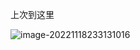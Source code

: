 上次到这里

![image-20221118233131016](https://myphotos-1257188211.cos.ap-shanghai.myqcloud.com/img/image-20221118233131016.png)